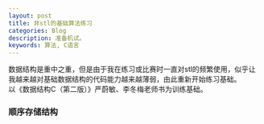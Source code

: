 ```yaml
---
layout: post
title: 非stl的基础算法练习
categories: Blog
description: 准备机试。
keywords: 算法, C语言
---
```

数据结构是重中之重，但是由于我在练习或比赛时一直对stl的频繁使用，似乎让我越来越对基础数据结构的代码能力越来越薄弱，由此重新开始练习基础。  
以《数据结构C（第二版）》严蔚敏、李冬梅老师书为训练基础。  

### 顺序存储结构  
 

